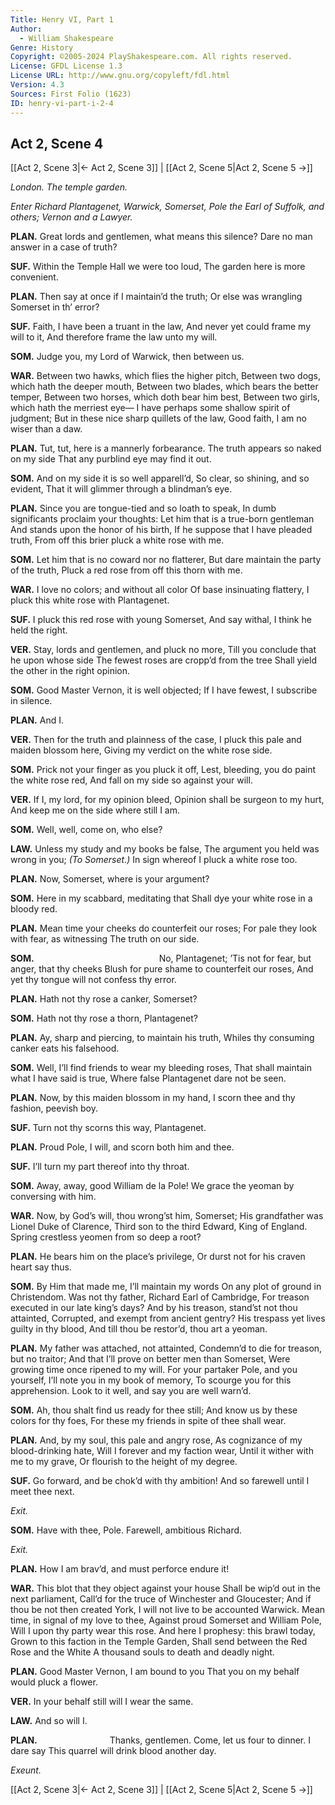 ```yaml
---
Title: Henry VI, Part 1
Author: 
  - William Shakespeare
Genre: History
Copyright: ©2005-2024 PlayShakespeare.com. All rights reserved.
License: GFDL License 1.3
License URL: http://www.gnu.org/copyleft/fdl.html
Version: 4.3
Sources: First Folio (1623)
ID: henry-vi-part-i-2-4
---
```


## Act 2, Scene 4
[[Act 2, Scene 3|← Act 2, Scene 3]] | [[Act 2, Scene 5|Act 2, Scene 5 →]]

*London. The temple garden.*

*Enter Richard Plantagenet, Warwick, Somerset, Pole the Earl of Suffolk, and others; Vernon and a Lawyer.*

**PLAN.**
Great lords and gentlemen, what means this silence?
Dare no man answer in a case of truth?

**SUF.**
Within the Temple Hall we were too loud,
The garden here is more convenient.

**PLAN.**
Then say at once if I maintain’d the truth;
Or else was wrangling Somerset in th’ error?

**SUF.**
Faith, I have been a truant in the law,
And never yet could frame my will to it,
And therefore frame the law unto my will.

**SOM.**
Judge you, my Lord of Warwick, then between us.

**WAR.**
Between two hawks, which flies the higher pitch,
Between two dogs, which hath the deeper mouth,
Between two blades, which bears the better temper,
Between two horses, which doth bear him best,
Between two girls, which hath the merriest eye⁠—
I have perhaps some shallow spirit of judgment;
But in these nice sharp quillets of the law,
Good faith, I am no wiser than a daw.

**PLAN.**
Tut, tut, here is a mannerly forbearance.
The truth appears so naked on my side
That any purblind eye may find it out.

**SOM.**
And on my side it is so well apparell’d,
So clear, so shining, and so evident,
That it will glimmer through a blindman’s eye.

**PLAN.**
Since you are tongue-tied and so loath to speak,
In dumb significants proclaim your thoughts:
Let him that is a true-born gentleman
And stands upon the honor of his birth,
If he suppose that I have pleaded truth,
From off this brier pluck a white rose with me.

**SOM.**
Let him that is no coward nor no flatterer,
But dare maintain the party of the truth,
Pluck a red rose from off this thorn with me.

**WAR.**
I love no colors; and without all color
Of base insinuating flattery,
I pluck this white rose with Plantagenet.

**SUF.**
I pluck this red rose with young Somerset,
And say withal, I think he held the right.

**VER.**
Stay, lords and gentlemen, and pluck no more,
Till you conclude that he upon whose side
The fewest roses are cropp’d from the tree
Shall yield the other in the right opinion.

**SOM.**
Good Master Vernon, it is well objected;
If I have fewest, I subscribe in silence.

**PLAN.**
And I.

**VER.**
Then for the truth and plainness of the case,
I pluck this pale and maiden blossom here,
Giving my verdict on the white rose side.

**SOM.**
Prick not your finger as you pluck it off,
Lest, bleeding, you do paint the white rose red,
And fall on my side so against your will.

**VER.**
If I, my lord, for my opinion bleed,
Opinion shall be surgeon to my hurt,
And keep me on the side where still I am.

**SOM.**
Well, well, come on, who else?

**LAW.**
Unless my study and my books be false,
The argument you held was wrong in you;
*(To Somerset.)*
In sign whereof I pluck a white rose too.

**PLAN.**
Now, Somerset, where is your argument?

**SOM.**
Here in my scabbard, meditating that
Shall dye your white rose in a bloody red.

**PLAN.**
Mean time your cheeks do counterfeit our roses;
For pale they look with fear, as witnessing
The truth on our side.

**SOM.**
              No, Plantagenet;
’Tis not for fear, but anger, that thy cheeks
Blush for pure shame to counterfeit our roses,
And yet thy tongue will not confess thy error.

**PLAN.**
Hath not thy rose a canker, Somerset?

**SOM.**
Hath not thy rose a thorn, Plantagenet?

**PLAN.**
Ay, sharp and piercing, to maintain his truth,
Whiles thy consuming canker eats his falsehood.

**SOM.**
Well, I’ll find friends to wear my bleeding roses,
That shall maintain what I have said is true,
Where false Plantagenet dare not be seen.

**PLAN.**
Now, by this maiden blossom in my hand,
I scorn thee and thy fashion, peevish boy.

**SUF.**
Turn not thy scorns this way, Plantagenet.

**PLAN.**
Proud Pole, I will, and scorn both him and thee.

**SUF.**
I’ll turn my part thereof into thy throat.

**SOM.**
Away, away, good William de la Pole!
We grace the yeoman by conversing with him.

**WAR.**
Now, by God’s will, thou wrong’st him, Somerset;
His grandfather was Lionel Duke of Clarence,
Third son to the third Edward, King of England.
Spring crestless yeomen from so deep a root?

**PLAN.**
He bears him on the place’s privilege,
Or durst not for his craven heart say thus.

**SOM.**
By Him that made me, I’ll maintain my words
On any plot of ground in Christendom.
Was not thy father, Richard Earl of Cambridge,
For treason executed in our late king’s days?
And by his treason, stand’st not thou attainted,
Corrupted, and exempt from ancient gentry?
His trespass yet lives guilty in thy blood,
And till thou be restor’d, thou art a yeoman.

**PLAN.**
My father was attached, not attainted,
Condemn’d to die for treason, but no traitor;
And that I’ll prove on better men than Somerset,
Were growing time once ripened to my will.
For your partaker Pole, and you yourself,
I’ll note you in my book of memory,
To scourge you for this apprehension.
Look to it well, and say you are well warn’d.

**SOM.**
Ah, thou shalt find us ready for thee still;
And know us by these colors for thy foes,
For these my friends in spite of thee shall wear.

**PLAN.**
And, by my soul, this pale and angry rose,
As cognizance of my blood-drinking hate,
Will I forever and my faction wear,
Until it wither with me to my grave,
Or flourish to the height of my degree.

**SUF.**
Go forward, and be chok’d with thy ambition!
And so farewell until I meet thee next.

*Exit.*

**SOM.**
Have with thee, Pole. Farewell, ambitious Richard.

*Exit.*

**PLAN.**
How I am brav’d, and must perforce endure it!

**WAR.**
This blot that they object against your house
Shall be wip’d out in the next parliament,
Call’d for the truce of Winchester and Gloucester;
And if thou be not then created York,
I will not live to be accounted Warwick.
Mean time, in signal of my love to thee,
Against proud Somerset and William Pole,
Will I upon thy party wear this rose.
And here I prophesy: this brawl today,
Grown to this faction in the Temple Garden,
Shall send between the Red Rose and the White
A thousand souls to death and deadly night.

**PLAN.**
Good Master Vernon, I am bound to you
That you on my behalf would pluck a flower.

**VER.**
In your behalf still will I wear the same.

**LAW.**
And so will I.

**PLAN.**
        Thanks, gentlemen.
Come, let us four to dinner. I dare say
This quarrel will drink blood another day.

*Exeunt.*

[[Act 2, Scene 3|← Act 2, Scene 3]] | [[Act 2, Scene 5|Act 2, Scene 5 →]]